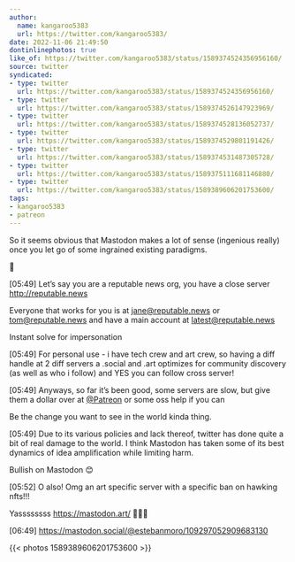 ```yaml
---
author:
  name: kangaroo5383
  url: https://twitter.com/kangaroo5383/
date: 2022-11-06 21:49:50
dontinlinephotos: true
like_of: https://twitter.com/kangaroo5383/status/1589374524356956160/
source: twitter
syndicated:
- type: twitter
  url: https://twitter.com/kangaroo5383/status/1589374524356956160/
- type: twitter
  url: https://twitter.com/kangaroo5383/status/1589374526147923969/
- type: twitter
  url: https://twitter.com/kangaroo5383/status/1589374528136052737/
- type: twitter
  url: https://twitter.com/kangaroo5383/status/1589374529801191426/
- type: twitter
  url: https://twitter.com/kangaroo5383/status/1589374531487305728/
- type: twitter
  url: https://twitter.com/kangaroo5383/status/1589375111681146880/
- type: twitter
  url: https://twitter.com/kangaroo5383/status/1589389606201753600/
tags:
- kangaroo5383
- patreon
---
```


So it seems obvious that Mastodon makes a lot of sense (ingenious really) once you let go of some ingrained existing paradigms.



🧵

<time id="1589374526147923969">[05:49]</time> Let’s say you are a reputable news org, you have a close server http://reputable.news 



Everyone that works for you is at jane@reputable.news or tom@reputable.news and have a main account at latest@reputable.news



Instant solve for impersonation

<time id="1589374528136052737">[05:49]</time> For personal use - i have tech crew and art crew, so having a diff handle at 2 diff servers a .social and .art optimizes for community discovery (as well as who i follow) and YES you can follow cross server!

<time id="1589374529801191426">[05:49]</time> Anyways, so far it’s been good, some servers are slow, but give them a dollar over at [@Patreon](https://twitter.com/Patreon/) or some oss help if you can



Be the change you want to see in the world kinda thing.

<time id="1589374531487305728">[05:49]</time> Due to its various policies and lack thereof, twitter has done quite a bit of real damage to the world.  I think Mastodon has taken some of its best dynamics of idea amplification while limiting harm.



Bullish on Mastodon 😊

<time id="1589375111681146880">[05:52]</time> O also! Omg an art specific server with a specific ban on hawking nfts!!!



Yassssssss https://mastodon.art/ 🎨😍💕

<time id="1589389606201753600">[06:49]</time> https://mastodon.social/@estebanmoro/109297052909683130 

{{< photos 1589389606201753600 >}}